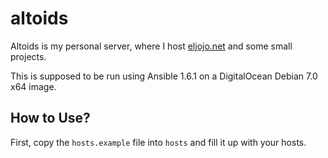 altoids
=======

Altoids is my personal server, where I host [eljojo.net](http://eljojo.net) and some small projects.

This is supposed to be run using Ansible 1.6.1 on a DigitalOcean Debian 7.0 x64 image.

## How to Use?

First, copy the ``hosts.example`` file into ``hosts`` and fill it up with your hosts.


